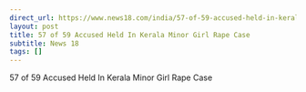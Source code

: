 ```yaml
---
direct_url: https://www.news18.com/india/57-of-59-accused-held-in-kerala-minor-girl-rape-case-9194972.html
layout: post
title: 57 of 59 Accused Held In Kerala Minor Girl Rape Case
subtitle: News 18
tags: []
---
```


57 of 59 Accused Held In Kerala Minor Girl Rape Case
